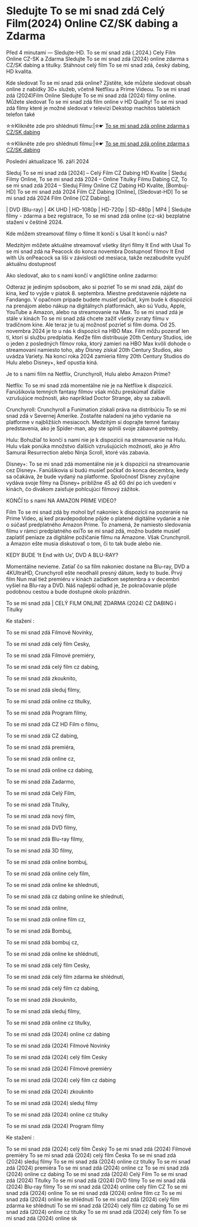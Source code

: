 # Sledujte To se mi snad zdá Celý Film(2024) Online CZ/SK dabing a Zdarma

Před 4 minutami — Sledujte-HD. To se mi snad zdá (.2024.) Cely Film Online CZ-SK a Zdarma
Sledujte To se mi snad zdá (2024) online zdarma s CZ/SK dabing a titulky. Stáhnout celý film To se mi snad zdá, český dabing, HD kvalita.

Kde sledovat To se mi snad zdá online? Zjistěte, kde můžete sledovat obsah online z nabídky 30+ služeb, včetně Netflixu a Prime Videou. To se mi snad zdá (2024)Film Online Sledujte To se mi snad zdá (2024) filmy online. Můžete sledovat To se mi snad zdá film online v HD Quality! To se mi snad zdá filmy které je možné sledovat v televizi Dekstop machitos tabletách telefon také

✮✮Klikněte zde pro shlédnutí filmu:|✮☛ [To se mi snad zdá online zdarma s CZ/SK dabing](https://onlinecz-skdabingtitulkyzdarmo.blogspot.com/2024/09/to-se-mi-snad-zda-cely-film-online-cz.html)

✮✮Klikněte zde pro shlédnutí filmu:|✮☛ [To se mi snad zdá online zdarma s CZ/SK dabing](https://onlinecz-skdabingtitulkyzdarmo.blogspot.com/2024/09/to-se-mi-snad-zda-cely-film-online-cz.html)

Poslední aktualizace 16. září 2024


Sleduj To se mi snad zdá [2024] – Celý Film CZ Dabing HD Kvalite | Sleduj Filmy Online, To se mi snad zdá 2024 – Online Titulky Filmu Dabing CZ, To se mi snad zdá 2024 – Sleduj Filmy Online CZ Dabing HD Kvalite, [Bombuj-HD] To se mi snad zdá 2024 Film CZ Dabing [Online], [Sledovat-HD] To se mi snad zdá 2024 Film Online [CZ Dabing].

| DVD (Blu-ray) | 4K UHD | HD-1080p | HD-720p | SD-480p | MP4 | Sledujte filmy - zdarma a bez registrace, To se mi snad zdá online (cz-sk) bezplatné stažení v češtině 2024.

Kde môžem streamovať filmy o filme It končí s Usal It končí u nás?

Medzitým môžete aktuálne streamovať všetky štyri filmy It End with Usal To se mi snad zdá na Peacock do konca novembra Dostupnosť filmov It End with Us onPeacock sa líši v závislosti od mesiaca, takže nezabudnite využiť aktuálnu dostupnosť

Ako sledovať, ako to s nami končí v angličtine online zadarmo:

Odteraz je jediným spôsobom, ako si pozrieť To se mi snad zdá, zájsť do kina, keď to vyjde v piatok 8. septembra. Miestne predstavenie nájdete na Fandango. V opačnom prípade budete musieť počkať, kým bude k dispozícii na prenájom alebo nákup na digitálnych platformách, ako sú Vudu, Apple, YouTube a Amazon, alebo na streamovanie na Max. To se mi snad zdá je stále v kinách To se mi snad zdá chcete zažiť všetky zvraty filmu v tradičnom kine. Ale teraz je tu aj možnosť pozrieť si film doma. Od 25. novembra 2024 je to u nás k dispozícii na HBO Max. Film môžu pozerať len tí, ktorí si službu predplatia. Keďže film distribuuje 20th Century Studios, ide o jeden z posledných filmov roka, ktorý zamieri na HBO Max kvôli dohode o streamovaní namiesto toho, aby Disney získal 20th Century Studios, ako uvádza Variety. Na konci roka 2024 zamieria filmy 20th Century Studios do Hulu alebo Disney+, keď opustia kiná.

Je to s nami film na Netflix, Crunchyroll, Hulu alebo Amazon Prime?

Netflix: To se mi snad zdá momentálne nie je na Netflixe k dispozícii. Fanúšikovia temných fantasy filmov však môžu preskúmať ďalšie vzrušujúce možnosti, ako napríklad Doctor Strange, aby sa zabavili.

Crunchyroll: Crunchyroll a Funimation získali práva na distribúciu To se mi snad zdá v Severnej Amerike. Zostaňte naladení na jeho vydanie na platforme v najbližších mesiacoch. Medzitým si doprajte temné fantasy predstavenia, ako je Spider-man, aby ste splnili svoje zábavné potreby.

Hulu: Bohužiaľ to končí s nami nie je k dispozícii na streamovanie na Hulu. Hulu však ponúka množstvo ďalších vzrušujúcich možností, ako je Afro Samurai Resurrection alebo Ninja Scroll, ktoré vás zabavia.

Disney+: To se mi snad zdá momentálne nie je k dispozícii na streamovanie cez Disney+. Fanúšikovia si budú musieť počkať do konca decembra, kedy sa očakáva, že bude vydaný na platforme. Spoločnosť Disney zvyčajne vydáva svoje filmy na Disney+ približne 45 až 60 dní po ich uvedení v kinách, čo divákom zaisťuje pohlcujúci filmový zážitok.

KONČÍ to s nami NA AMAZON PRIME VIDEO?

Film To se mi snad zdá by mohol byť nakoniec k dispozícii na pozeranie na Prime Video, aj keď pravdepodobne pôjde o platené digitálne vydanie a nie o súčasť predplatného Amazon Prime. To znamená, že namiesto sledovania filmu v rámci predplatného exiTo se mi snad zdá, možno budete musieť zaplatiť peniaze za digitálne požičanie filmu na Amazone. Však Crunchyroll. a Amazon ešte musia diskutovať o tom, či to tak bude alebo nie.

KEDY BUDE ‘It End with Us’, DVD A BLU-RAY?

Momentálne nevieme. Zatiaľ čo sa film nakoniec dostane na Blu-ray, DVD a 4KUltraHD, Crunchyroll ešte neodhalil presný dátum, kedy to bude. Prvý film Nun mal tiež premiéru v kinách začiatkom septembra a v decembri vyšiel na Blu-ray a DVD. Náš najlepší odhad je, že pokračovanie pôjde podobnou cestou a bude dostupné okolo prázdnin.

To se mi snad zdá | CELÝ FILM ONLINE ZDARMA (2024) CZ DABING i Titulky

Ke stažení :

To se mi snad zdá Filmové Novinky,

To se mi snad zdá celý film Cesky,

To se mi snad zdá Filmové premiéry,

To se mi snad zdá celý film cz dabing,

To se mi snad zdá zkouknito,

To se mi snad zdá sleduj filmy,

To se mi snad zdá online cz titulky,

To se mi snad zdá Program filmy,

To se mi snad zdá CZ HD Film o filmu,

To se mi snad zdá CZ dabing,

To se mi snad zdá premiéra,

To se mi snad zdá online cz,

To se mi snad zdá online cz dabing,

To se mi snad zdá Zadarmo,

To se mi snad zdá Celý Film,

To se mi snad zdá Titulky,

To se mi snad zdá nový film,

To se mi snad zdá DVD filmy,

To se mi snad zdá Blu-ray filmy,

To se mi snad zdá 3D filmy,

To se mi snad zdá online bombuj,

To se mi snad zdá online cely film,

To se mi snad zdá online ke shlednuti,

To se mi snad zdá cz dabing online ke shlednuti,

To se mi snad zdá online,

To se mi snad zdá online film cz,

To se mi snad zdá Bombuj,

To se mi snad zdá bombuj cz,

To se mi snad zdá online ke shlédnutí,

To se mi snad zdá celý film Cesky,

To se mi snad zdá celý film zdarma ke shlédnutí,

To se mi snad zdá celý film cz dabing,

To se mi snad zdá zkouknito,

To se mi snad zdá sleduj filmy,

To se mi snad zdá online cz titulky,

To se mi snad zdá (2024) online cz dabing

To se mi snad zdá (2024) Filmové Novinky

To se mi snad zdá (2024) celý film Cesky

To se mi snad zdá (2024) Filmové premiéry

To se mi snad zdá (2024) celý film cz dabing

To se mi snad zdá (2024) zkouknito

To se mi snad zdá (2024) sleduj filmy

To se mi snad zdá (2024) online cz titulky

To se mi snad zdá (2024) Program filmy

Ke stažení :

To se mi snad zdá (2024) celý film Český To se mi snad zdá (2024) Filmové premiéry To se mi snad zdá (2024) celý film Česka To se mi snad zdá (2024) sleduj filmy To se mi snad zdá (2024) online cz titulky To se mi snad zdá (2024) premiéra To se mi snad zdá (2024) online cz To se mi snad zdá (2024) online cz dabing To se mi snad zdá (2024) Celý Film To se mi snad zdá (2024) Titulky To se mi snad zdá (2024) DVD filmy To se mi snad zdá (2024) Blu-ray filmy To se mi snad zdá (2024) online cely film CZ To se mi snad zdá (2024) online To se mi snad zdá (2024) online film cz To se mi snad zdá (2024) online ke shlédnutí To se mi snad zdá (2024) celý film zdarma ke shlédnutí To se mi snad zdá (2024) celý film cz dabing To se mi snad zdá (2024) online cz titulky To se mi snad zdá (2024) celý film To se mi snad zdá (2024) online sk
